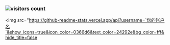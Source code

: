 ### ![visitors count](https://visitors-by-url-pls-dont-use-this-in-your-repo.vercel.app/angryWhy-github-readme)
<img src="https://github-readme-stats.vercel.app/api?username=`您的账户名`&show_icons=true&icon_color=0366d6&text_color=24292e&bg_color=fff&hide_title=false

